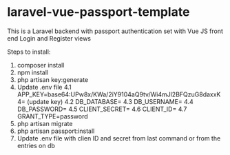 # laravel-vue-passport-template
This is a Laravel backend with passport authentication set with Vue JS front end Login and Register views


Steps to install: 

1. composer install 
2. npm install 
3. php artisan key:generate
4. Update .env file 
      4.1 APP_KEY=base64:UPw8x/KWa/2iY9104aQ9tv/Wi4mJl2BFQzuG8daxxK4= (update key)
      4.2 DB_DATABASE=<databasename>
      4.3 DB_USERNAME=<username>
      4.4 DB_PASSWORD=<password if any>
      4.5 CLIENT_SECRET=<client secret>
      4.6 CLIENT_ID=<clientID>
      4.7 GRANT_TYPE=password
5. php artisan migrate
6. php artisan passport:install
7. Update .env file with clien ID and secret from last command or from the entries on db
